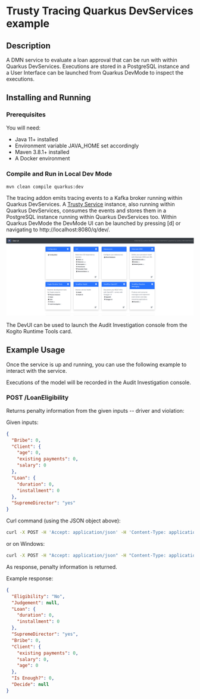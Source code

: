 # Trusty Tracing Quarkus DevServices example

## Description

A DMN service to evaluate a loan approval that can be run with within Quarkus DevServices. Executions are stored in a 
PostgreSQL instance and a User Interface can be launched from Quarkus DevMode to inspect the executions. 

## Installing and Running

### Prerequisites

You will need:
  - Java 11+ installed
  - Environment variable JAVA_HOME set accordingly
  - Maven 3.8.1+ installed
  - A Docker environment

### Compile and Run in Local Dev Mode

```
mvn clean compile quarkus:dev
```

The tracing addon emits tracing events to a Kafka broker running within Quarkus DevServices. A [Trusty Service](https://github.com/kiegroup/kogito-apps/tree/main/trusty) 
instance, also running within Quarkus DevServices, consumes the events and stores them in a PostgreSQL instance running 
within Quarkus DevServices too. Within Quarkus DevMode the DevMode UI can be launched by pressing [d]  or navigating to
http://localhost:8080/q/dev/.

![DEV-UI](TrustyTracingQuarkusDevUi.png)

The DevUI can be used to launch the Audit Investigation console from the Kogito Runtime Tools card.

## Example Usage

Once the service is up and running, you can use the following example to interact with the service.

Executions of the model will be recorded in the Audit Investigation console.

### POST /LoanEligibility

Returns penalty information from the given inputs -- driver and violation:

Given inputs:

```json
{
  "Bribe": 0,
  "Client": {
    "age": 0,
    "existing payments": 0,
    "salary": 0
  },
  "Loan": {
    "duration": 0,
    "installment": 0
  },
  "SupremeDirector": "yes"
}
```

Curl command (using the JSON object above):

```sh
curl -X POST -H 'Accept: application/json' -H 'Content-Type: application/json' -d '{"Bribe": 0,"Client": {"age": 0,"existing payments": 0,"salary": 0},"Loan": {"duration": 0,"installment": 0},"SupremeDirector": "yes"}' http://localhost:8080/LoanEligibility
```
or on Windows:

```sh
curl -X POST -H "Accept: application/json" -H "Content-Type: application/json" -d "{\"Bribe\": 0,\"Client\": {\"age\": 0,\"existing payments\": 0,\"salary\": 0},\"Loan\": {\"duration\": 0,\"installment\": 0},\"SupremeDirector\": \"yes\"}" http://localhost:8080/LoanEligibility
```

As response, penalty information is returned.

Example response:

```json
{
  "Eligibility": "No",
  "Judgement": null,
  "Loan": {
    "duration": 0,
    "installment": 0
  },
  "SupremeDirector": "yes",
  "Bribe": 0,
  "Client": {
    "existing payments": 0,
    "salary": 0,
    "age": 0
  },
  "Is Enough?": 0,
  "Decide": null
}
```
